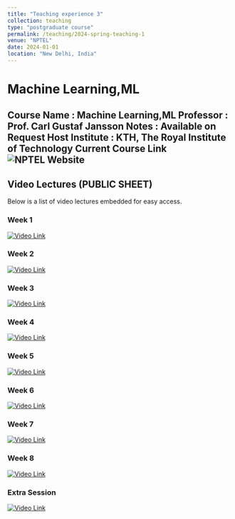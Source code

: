 ```yaml
---
title: "Teaching experience 3"
collection: teaching
type: "postgraduate course"
permalink: /teaching/2024-spring-teaching-1
venue: "NPTEL"
date: 2024-01-01
location: "New Delhi, India"
---
```

# Machine Learning,ML
Course Name : Machine Learning,ML
Professor : Prof. Carl Gustaf Jansson
Notes : Available on Request
Host Institute :  KTH, The Royal Institute of Technology
Current Course Link ![NPTEL Website](https://onlinecourses.nptel.ac.in/noc20_cs49/preview)
---

## Video Lectures (PUBLIC SHEET)

Below is a list of video lectures embedded for easy access.

### Week 1

[![Video Link](https://img.youtube.com/vi/uS9Fygs3GMg/0.jpg)](https://youtu.be/uS9Fygs3GMg)

<!-- <iframe width="560" height="315" src="https://www.youtube.com/embed/uS9Fygs3GMg" frameborder="0" allowfullscreen></iframe> -->

### Week 2

[![Video Link](https://img.youtube.com/vi/WLU0vFEOW8Y/0.jpg)](https://youtu.be/WLU0vFEOW8Y)

<!-- <iframe width="560" height="315" src="https://www.youtube.com/embed/WLU0vFEOW8Y" frameborder="0" allowfullscreen></iframe> -->

### Week 3

[![Video Link](https://img.youtube.com/vi/D8BFO3w4lBE/0.jpg)](https://youtu.be/D8BFO3w4lBE)

<!-- <iframe width="560" height="315" src="https://www.youtube.com/embed/D8BFO3w4lBE" frameborder="0" allowfullscreen></iframe> -->

### Week 4

[![Video Link](https://img.youtube.com/vi/_c2NklcsBlA/0.jpg)](https://youtu.be/_c2NklcsBlA)

<!-- <iframe width="560" height="315" src="https://www.youtube.com/embed/_c2NklcsBlA" frameborder="0" allowfullscreen></iframe> -->

### Week 5

[![Video Link](https://img.youtube.com/vi/UyxNYUlk1l4/0.jpg)](https://youtu.be/UyxNYUlk1l4)

<!-- <iframe width="560" height="315" src="https://www.youtube.com/embed/UyxNYUlk1l4" frameborder="0" allowfullscreen></iframe> -->

### Week 6

[![Video Link](https://img.youtube.com/vi/Nu7dMO-4UZw/0.jpg)](https://youtu.be/Nu7dMO-4UZw)

<!-- <iframe width="560" height="315" src="https://www.youtube.com/embed/Nu7dMO-4UZw" frameborder="0" allowfullscreen></iframe> -->

### Week 7

[![Video Link](https://img.youtube.com/vi/yvhi2xCRtto/0.jpg)](https://youtu.be/yvhi2xCRtto)

<!-- <iframe width="560" height="315" src="https://www.youtube.com/embed/yvhi2xCRtto" frameborder="0" allowfullscreen></iframe> -->

### Week 8

[![Video Link](https://img.youtube.com/vi/gVXPlI78Yys/0.jpg)](https://youtu.be/gVXPlI78Yys)

<!-- <iframe width="560" height="315" src="https://www.youtube.com/embed/gVXPlI78Yys" frameborder="0" allowfullscreen></iframe> -->

### Extra Session

[![Video Link](https://img.youtube.com/vi/tjPHLbmWX6s/0.jpg)](https://youtu.be/tjPHLbmWX6s)

<!-- <iframe width="560" height="315" src="https://www.youtube.com/embed/tjPHLbmWX6s" frameborder="0" allowfullscreen></iframe> -->
